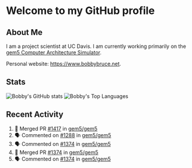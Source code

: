 # Welcome to my GitHub profile

## About Me

I am a project scientist at UC Davis. I am currently working primarily on the [gem5 Computer Architecture Simulator](https://github.com/gem5).

Personal website: <https://www.bobbybruce.net>.

## Stats

![Bobby's GitHub stats](https://github-readme-stats.vercel.app/api?username=bobbyrbruce&show_icons=true&theme=responsive&include_all_commits=true&count_private=true&show=reviews&disable_animations=true)
![Bobby's Top Languages ](https://github-readme-stats.vercel.app/api/top-langs/?username=bobbyrbruce&layout=compact&theme=responsive&count_private=true&langs_count=10&disable_animations=true)

## Recent Activity

<!--START_SECTION:activity-->
1. 🎉 Merged PR [#1417](https://github.com/gem5/gem5/pull/1417) in [gem5/gem5](https://github.com/gem5/gem5)
2. 🗣 Commented on [#1288](https://github.com/gem5/gem5/pull/1288#issuecomment-2272131953) in [gem5/gem5](https://github.com/gem5/gem5)
3. 🗣 Commented on [#1374](https://github.com/gem5/gem5/pull/1374#issuecomment-2272115644) in [gem5/gem5](https://github.com/gem5/gem5)
4. 🎉 Merged PR [#1374](https://github.com/gem5/gem5/pull/1374) in [gem5/gem5](https://github.com/gem5/gem5)
5. 🗣 Commented on [#1374](https://github.com/gem5/gem5/pull/1374#issuecomment-2272049364) in [gem5/gem5](https://github.com/gem5/gem5)
<!--END_SECTION:activity-->
